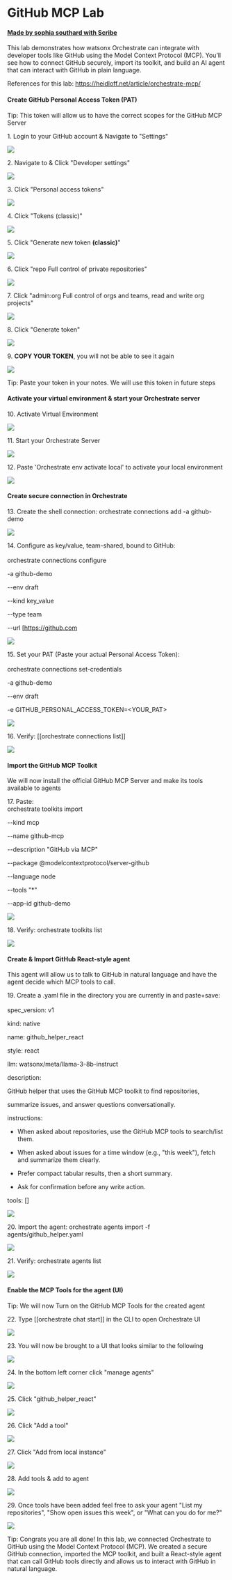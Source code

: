 # GitHub MCP Lab
#### [Made by sophia southard with Scribe](https://scribehow.com/shared/GitHub_MCP_Lab__pemXOUvzTTCFbCPy9gF_1g)
This lab demonstrates how watsonx Orchestrate can integrate with developer tools like GitHub using the Model Context Protocol (MCP). You’ll see how to connect GitHub securely, import its toolkit, and build an AI agent that can interact with GitHub in plain language. 

References for this lab: https://heidloff.net/article/orchestrate-mcp/

#### Create GitHub Personal Access Token (PAT)


Tip: This token will allow us to have the correct scopes for the GitHub MCP Server


1\. Login to your GitHub account & Navigate to "Settings"

![](https://ajeuwbhvhr.cloudimg.io/https://colony-recorder.s3.amazonaws.com/files/2025-08-20/434deaf3-3af1-4289-a9c8-a48c4ede7b68/ascreenshot.jpeg?tl_px=94,85&br_px=1470,854&force_format=jpeg&q=100&width=1120.0&wat=1&wat_opacity=0.7&wat_gravity=northwest&wat_url=https://colony-recorder.s3.us-west-1.amazonaws.com/images/watermarks/FB923C_standard.png&wat_pad=808,277)


2\. Navigate to & Click "Developer settings"

![](https://ajeuwbhvhr.cloudimg.io/https://colony-recorder.s3.amazonaws.com/files/2025-08-20/a2051897-f444-4b42-a3de-597490986a66/ascreenshot.jpeg?tl_px=0,186&br_px=1376,956&force_format=jpeg&q=100&width=1120.0&wat=1&wat_opacity=0.7&wat_gravity=northwest&wat_url=https://colony-recorder.s3.us-west-1.amazonaws.com/images/watermarks/FB923C_standard.png&wat_pad=192,448)


3\. Click "Personal access tokens"

![](https://ajeuwbhvhr.cloudimg.io/https://colony-recorder.s3.amazonaws.com/files/2025-08-20/3b447bce-a358-4caf-b42f-20b5989d6e77/ascreenshot.jpeg?tl_px=0,0&br_px=1376,769&force_format=jpeg&q=100&width=1120.0&wat=1&wat_opacity=0.7&wat_gravity=northwest&wat_url=https://colony-recorder.s3.us-west-1.amazonaws.com/images/watermarks/FB923C_standard.png&wat_pad=210,174)


4\. Click "Tokens (classic)"

![](https://ajeuwbhvhr.cloudimg.io/https://colony-recorder.s3.amazonaws.com/files/2025-08-20/6d64c59f-b6b4-4e1c-b247-37f94dd670f8/ascreenshot.jpeg?tl_px=0,0&br_px=1376,769&force_format=jpeg&q=100&width=1120.0&wat=1&wat_opacity=0.7&wat_gravity=northwest&wat_url=https://colony-recorder.s3.us-west-1.amazonaws.com/images/watermarks/FB923C_standard.png&wat_pad=181,225)


5\. Click "Generate new token **(classic)**"

![](https://ajeuwbhvhr.cloudimg.io/https://colony-recorder.s3.amazonaws.com/files/2025-08-20/9d82cc27-434f-4df2-8e64-91b748a9f012/ascreenshot.jpeg?tl_px=74,80&br_px=1451,849&force_format=jpeg&q=100&width=1120.0&wat=1&wat_opacity=0.7&wat_gravity=northwest&wat_url=https://colony-recorder.s3.us-west-1.amazonaws.com/images/watermarks/FB923C_standard.png&wat_pad=524,277)


6\. Click "repo Full control of private repositories"

![](https://ajeuwbhvhr.cloudimg.io/https://colony-recorder.s3.amazonaws.com/files/2025-08-20/3687576f-1c3f-42ef-937b-f2ee82081a68/ascreenshot.jpeg?tl_px=0,164&br_px=1376,933&force_format=jpeg&q=100&width=1120.0&wat=1&wat_opacity=0.7&wat_gravity=northwest&wat_url=https://colony-recorder.s3.us-west-1.amazonaws.com/images/watermarks/FB923C_standard.png&wat_pad=322,277)


7\. Click "admin:org Full control of orgs and teams, read and write org projects"

![](https://ajeuwbhvhr.cloudimg.io/https://colony-recorder.s3.amazonaws.com/files/2025-08-20/84cfd384-2736-4a64-8b6d-4c321b3eb082/ascreenshot.jpeg?tl_px=0,186&br_px=1376,956&force_format=jpeg&q=100&width=1120.0&wat=1&wat_opacity=0.7&wat_gravity=northwest&wat_url=https://colony-recorder.s3.us-west-1.amazonaws.com/images/watermarks/FB923C_standard.png&wat_pad=324,429)


8\. Click "Generate token"

![](https://ajeuwbhvhr.cloudimg.io/https://colony-recorder.s3.amazonaws.com/files/2025-08-20/212ed54d-a499-4813-b65c-864de696b703/ascreenshot.jpeg?tl_px=0,186&br_px=1376,956&force_format=jpeg&q=100&width=1120.0&wat=1&wat_opacity=0.7&wat_gravity=northwest&wat_url=https://colony-recorder.s3.us-west-1.amazonaws.com/images/watermarks/FB923C_standard.png&wat_pad=349,384)


9\. **COPY YOUR TOKEN**, you will not be able to see it again

![](https://ajeuwbhvhr.cloudimg.io/https://colony-recorder.s3.amazonaws.com/files/2025-08-20/4f54cd35-8719-4ad7-b710-c5e65e3d1b59/user_cropped_screenshot.png?tl_px=94,49&br_px=1470,818&force_format=jpeg&q=100&width=1120.0&wat=1&wat_opacity=0.7&wat_gravity=northwest&wat_url=https://colony-recorder.s3.us-west-1.amazonaws.com/images/watermarks/FB923C_standard.png&wat_pad=551,277)


Tip: Paste your token in your notes. We will use this token in future steps


#### Activate your virtual environment & start your Orchestrate server


10\. Activate Virtual Environment

![](https://ajeuwbhvhr.cloudimg.io/https://colony-recorder.s3.amazonaws.com/files/2025-08-20/d25df99f-4b23-48cc-b68c-647f266dbff7/ascreenshot.jpeg?tl_px=0,0&br_px=1376,769&force_format=jpeg&q=100&width=1120.0&wat=1&wat_opacity=0.7&wat_gravity=northwest&wat_url=https://colony-recorder.s3.us-west-1.amazonaws.com/images/watermarks/FB923C_standard.png&wat_pad=484,161)


11\. Start your Orchestrate Server

![](https://ajeuwbhvhr.cloudimg.io/https://colony-recorder.s3.amazonaws.com/files/2025-08-20/ff1d4c66-b35d-4194-afc0-c1d9f5820be8/user_cropped_screenshot.png?tl_px=0,0&br_px=1470,671&force_format=jpeg&q=100&width=1120.0)


12\. Paste 'Orchestrate env activate local' to activate your local environment

![](https://ajeuwbhvhr.cloudimg.io/https://colony-recorder.s3.amazonaws.com/files/2025-08-20/91f54bc5-a163-4420-b3b6-b3a2ec000cbd/user_cropped_screenshot.png?tl_px=242,0&br_px=1225,185&force_format=jpeg&q=100&width=983&wat_scale=87&wat=1&wat_opacity=0.7&wat_gravity=northwest&wat_url=https://colony-recorder.s3.us-west-1.amazonaws.com/images/watermarks/FB923C_standard.png&wat_pad=385,126)



#### Create secure connection in Orchestrate



13\. Create the shell connection: orchestrate connections add -a github-demo

![](https://ajeuwbhvhr.cloudimg.io/https://colony-recorder.s3.amazonaws.com/files/2025-08-20/5d214cbf-bbe4-4705-b6ab-872f58cd7e35/user_cropped_screenshot.png?tl_px=192,0&br_px=1222,171&force_format=jpeg&q=100&width=1030)


14\. Configure as key/value, team-shared, bound to GitHub:\
\
orchestrate connections configure 

-a github-demo 

--env draft

--kind key_value

--type team

--url \[https://github.com

![](https://ajeuwbhvhr.cloudimg.io/https://colony-recorder.s3.amazonaws.com/files/2025-08-20/7e72d114-90e4-49b6-b995-43772e71dc59/user_cropped_screenshot.png?tl_px=3,0&br_px=968,224&force_format=jpeg&q=100&width=965)


15\. Set your PAT (Paste your actual Personal Access Token): \
\
orchestrate connections set-credentials 

-a github-demo 

--env draft 

-e GITHUB_PERSONAL_ACCESS_TOKEN=<YOUR_PAT>

![](https://ajeuwbhvhr.cloudimg.io/https://colony-recorder.s3.amazonaws.com/files/2025-08-20/8fc7d3f5-77b8-44ec-b5cf-51d6ea3ec748/user_cropped_screenshot.png?tl_px=0,0&br_px=1007,211&force_format=jpeg&q=100&width=1007)


16\. Verify: [[orchestrate connections list]]

![](https://ajeuwbhvhr.cloudimg.io/https://colony-recorder.s3.amazonaws.com/files/2025-08-20/86fc54ed-998f-4f93-89d6-0bb20b74f427/user_cropped_screenshot.png?tl_px=0,0&br_px=796,162&force_format=jpeg&q=100&wat_scale=71&wat=1&wat_opacity=0.7&wat_gravity=northwest&wat_url=https://colony-recorder.s3.us-west-1.amazonaws.com/images/watermarks/FB923C_standard.png&wat_pad=363,132)


#### Import the GitHub MCP Toolkit


We will now install the official GitHub MCP Server and make its tools available to agents


17\. Paste: \
orchestrate toolkits import 

--kind mcp 

--name github-mcp

--description "GitHub via MCP"

--package @modelcontextprotocol/server-github

--language node

--tools "\*" 

--app-id github-demo

![](https://ajeuwbhvhr.cloudimg.io/https://colony-recorder.s3.amazonaws.com/files/2025-08-20/fa1843b0-ec5e-46a1-8131-a6aa15ab9ccc/user_cropped_screenshot.png?tl_px=0,0&br_px=823,259&force_format=jpeg&q=100&width=823)


18\. Verify: orchestrate toolkits list

![](https://ajeuwbhvhr.cloudimg.io/https://colony-recorder.s3.amazonaws.com/files/2025-08-20/e51f8359-4e49-47ad-b7cd-bbc5b469a69c/user_cropped_screenshot.png?tl_px=0,0&br_px=1093,412&force_format=jpeg&q=100&wat_scale=97&wat=1&wat_opacity=0.7&wat_gravity=northwest&wat_url=https://colony-recorder.s3.us-west-1.amazonaws.com/images/watermarks/FB923C_standard.png&wat_pad=843,-301)


#### Create & Import GitHub React-style agent


This agent will allow us to talk to GitHub in natural language and have the agent decide which MCP tools to call.


19\. Create a .yaml file in the directory you are currently in and paste+save:\
\
spec_version: v1

kind: native

name: github_helper_react

style: react

llm: watsonx/meta/llama-3-8b-instruct

description: 

GitHub helper that uses the GitHub MCP toolkit to find repositories,

summarize issues, and answer questions conversationally.

instructions: 

- When asked about repositories, use the GitHub MCP tools to search/list them.

- When asked about issues for a time window (e.g., "this week"), fetch and summarize them clearly.

- Prefer compact tabular results, then a short summary.

- Ask for confirmation before any write action.

tools: []

![](https://ajeuwbhvhr.cloudimg.io/https://colony-recorder.s3.amazonaws.com/files/2025-08-20/bc41e90d-b384-408f-8a5d-1eeb60f5aca2/user_cropped_screenshot.png?tl_px=36,0&br_px=1183,468&force_format=jpeg&q=100&width=1120.0&wat=1&wat_opacity=0.7&wat_gravity=northwest&wat_url=https://colony-recorder.s3.us-west-1.amazonaws.com/images/watermarks/FB923C_standard.png&wat_pad=524,768)


20\. Import the agent: orchestrate agents import -f agents/github_helper.yaml

![](https://ajeuwbhvhr.cloudimg.io/https://colony-recorder.s3.amazonaws.com/files/2025-08-20/02ac635e-0622-41e9-a456-db960eadbb8a/user_cropped_screenshot.png?tl_px=0,16&br_px=1290,838&force_format=jpeg&q=100&width=1120.0)


21\. Verify: orchestrate agents list

![](https://ajeuwbhvhr.cloudimg.io/https://colony-recorder.s3.amazonaws.com/files/2025-08-20/de2f53b8-9e5a-4f20-bd0b-778bcc09ebf9/user_cropped_screenshot.png?tl_px=0,124&br_px=1239,894&force_format=jpeg&q=100&width=1120.0&wat=1&wat_opacity=0.7&wat_gravity=northwest&wat_url=https://colony-recorder.s3.us-west-1.amazonaws.com/images/watermarks/FB923C_standard.png&wat_pad=374,637)


#### Enable the MCP Tools for the agent (UI)


Tip: We will now Turn on the GitHub MCP Tools for the created agent


22\. Type [[orchestrate chat start]] in the CLI to open Orchestrate UI

![](https://ajeuwbhvhr.cloudimg.io/https://colony-recorder.s3.amazonaws.com/files/2025-08-20/c9f6e361-750c-402d-bc73-44c59025924b/screenshot.webp?tl_px=0,0&br_px=2190,540&force_format=jpeg&q=100&width=1120.0)


23\. You will now be brought to a UI that looks similar to the following

![](https://ajeuwbhvhr.cloudimg.io/https://colony-recorder.s3.amazonaws.com/files/2025-08-20/4dcf2247-eafd-49c5-aaec-1e93237e7062/screenshot.webp?tl_px=0,0&br_px=2907,1576&force_format=jpeg&q=100&width=1120.0)


24\. In the bottom left corner click "manage agents"

![](https://ajeuwbhvhr.cloudimg.io/https://colony-recorder.s3.amazonaws.com/files/2025-08-20/b0a44fc5-a145-4cf0-9013-de83aab45732/user_cropped_screenshot.png?tl_px=0,0&br_px=2907,1576&force_format=jpeg&q=100&width=1120.0&wat=1&wat_opacity=0.7&wat_gravity=northwest&wat_url=https://colony-recorder.s3.us-west-1.amazonaws.com/images/watermarks/FB923C_standard.png&wat_pad=20,556)


25\. Click "github_helper_react"

![](https://ajeuwbhvhr.cloudimg.io/https://colony-recorder.s3.amazonaws.com/files/2025-08-20/c8ee1ee3-6aa1-480f-86d1-5fe7ecff5283/user_cropped_screenshot.png?tl_px=0,0&br_px=2902,1574&force_format=jpeg&q=100&width=1120.0&wat=1&wat_opacity=0.7&wat_gravity=northwest&wat_url=https://colony-recorder.s3.us-west-1.amazonaws.com/images/watermarks/FB923C_standard.png&wat_pad=388,361)


26\. Click "Add a tool"

![](https://ajeuwbhvhr.cloudimg.io/https://colony-recorder.s3.amazonaws.com/files/2025-08-20/6bb7ebe2-2279-4e18-82fa-706855a03839/ascreenshot.jpeg?tl_px=44,0&br_px=1420,769&force_format=jpeg&q=100&width=1120.0&wat=1&wat_opacity=0.7&wat_gravity=northwest&wat_url=https://colony-recorder.s3.us-west-1.amazonaws.com/images/watermarks/FB923C_standard.png&wat_pad=524,276)


27\. Click "Add from local instance"

![](https://ajeuwbhvhr.cloudimg.io/https://colony-recorder.s3.amazonaws.com/files/2025-08-20/3fb08b05-29e9-4831-9971-2e242e6563f9/ascreenshot.jpeg?tl_px=94,80&br_px=1470,849&force_format=jpeg&q=100&width=1120.0&wat=1&wat_opacity=0.7&wat_gravity=northwest&wat_url=https://colony-recorder.s3.us-west-1.amazonaws.com/images/watermarks/FB923C_standard.png&wat_pad=563,277)


28\. Add tools & add to agent

![](https://ajeuwbhvhr.cloudimg.io/https://colony-recorder.s3.amazonaws.com/files/2025-08-20/1268768a-e6bf-4039-9413-20859d0b96d6/user_cropped_screenshot.png?tl_px=0,73&br_px=1376,842&force_format=jpeg&q=100&width=1120.0&wat=1&wat_opacity=0.7&wat_gravity=northwest&wat_url=https://colony-recorder.s3.us-west-1.amazonaws.com/images/watermarks/FB923C_standard.png&wat_pad=114,277)


29\. Once tools have been added feel free to ask your agent "List my repositories", "Show open issues this week", or "What can you do for me?"

![](https://ajeuwbhvhr.cloudimg.io/https://colony-recorder.s3.amazonaws.com/files/2025-08-20/a7511b40-c14b-4409-931a-24acf30a2ba0/ascreenshot.jpeg?tl_px=94,186&br_px=1470,956&force_format=jpeg&q=100&width=1120.0&wat=1&wat_opacity=0.7&wat_gravity=northwest&wat_url=https://colony-recorder.s3.us-west-1.amazonaws.com/images/watermarks/FB923C_standard.png&wat_pad=748,511)


Tip: Congrats you are all done! In this lab, we connected Orchestrate to GitHub using the Model Context Protocol (MCP). We created a secure GitHub connection, imported the MCP toolkit, and built a React-style agent that can call GitHub tools directly and allows us to interact with GitHub in natural language.
